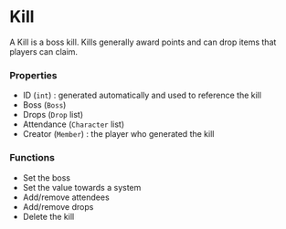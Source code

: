 # Kill

A Kill is a boss kill. Kills generally award points and can drop items that players can claim.

### Properties
* ID (`int`) : generated automatically and used to reference the kill
* Boss (`Boss`)
* Drops (`Drop` list)
* Attendance (`Character` list)
* Creator (`Member`) : the player who generated the kill

### Functions
* Set the boss
* Set the value towards a system
* Add/remove attendees
* Add/remove drops
* Delete the kill
